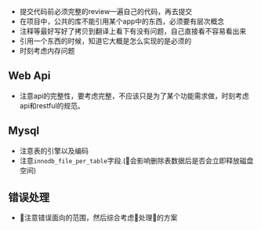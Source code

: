- 提交代码前必须完整的review一遍自己的代码，再去提交
- 在项目中，公共的库不能引用某个app中的东西，必须要有层次概念
- 注释等最好写好了拷贝到翻译上看下有没有问题，自己直接看不容易看出来
- 引用一个东西的时候，知道它大概是怎么实现的是必须的
- 时刻考虑内存问题



## Web Api

- 注意api的完整性，要考虑完整，不应该只是为了某个功能需求做，时刻考虑api和restful的规范。



## Mysql

- 注意表的引擎以及编码
- 注意`innodb_file_per_table`字段.(会影响删除表数据后是否会立即释放磁盘空间)


## 错误处理

- 注意错误面向的范围，然后综合考虑处理的方案